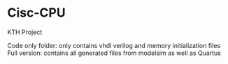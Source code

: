 # Cisc-CPU
KTH Project


Code only folder: only contains vhdl verilog and memory initialization files
Full version: contains all generated files from modelsim as well as Quartus
